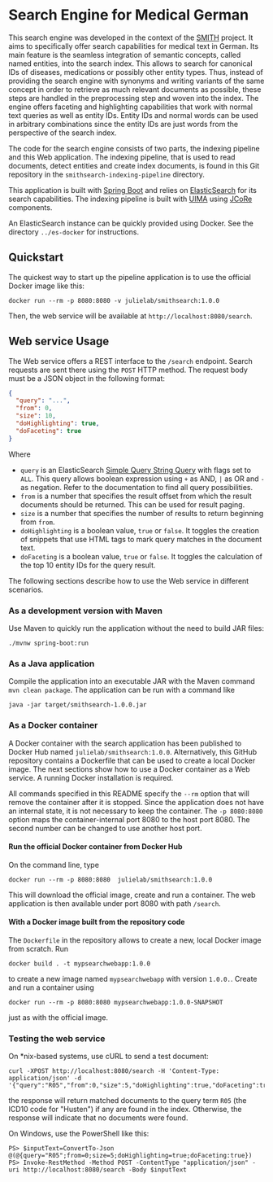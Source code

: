 # Search Engine for Medical German

This search engine was developed in the context of the [SMITH](https://www.smith.care/de/) project. It aims to specifically offer search capabilities for medical text in German. Its main feature is the seamless integration of semantic concepts, called named entities, into the search index. This allows to search for canonical IDs of diseases, medications or possibly other entity types. Thus, instead of providing the search engine with synonyms and writing variants of the same concept in order to retrieve as much relevant documents as possible, these steps are handled in the preprocessing step and woven into the index. The engine offers faceting and highlighting capabilities that work with normal text queries as well as entity IDs. Entity IDs and normal words can be used in arbitrary combinations since the entity IDs are just words from the perspective of the search index.

The code for the search engine consists of two parts, the indexing pipeline and this Web application. The indexing pipeline, that is used to read documents, detect entities and create index documents, is found in this Git repository in the `smithsearch-indexing-pipeline` directory.

This application is built with [Spring Boot](https://spring.io/projects/spring-boot) and relies on [ElasticSearch](https://www.elastic.co/) for its search capabilities. The indexing pipeline is built with [UIMA](https://uima.apache.org/) using [JCoRe](https://github.com/JULIELab/jcore-base) components.

An ElasticSearch instance can be quickly provided using Docker. See the directory `../es-docker` for instructions.

## Quickstart

The quickest way to start up the pipeline application is to use the official Docker image like this:
```
docker run --rm -p 8080:8080 -v julielab/smithsearch:1.0.0
```

Then, the web service will be available at `http://localhost:8080/search`.

## Web service Usage

The Web service offers a REST interface to the `/search` endpoint. Search requests are sent there using the `POST` HTTP method. The request body must be a JSON object in the following format:

```json
{
  "query": "...",
  "from": 0,
  "size": 10,
  "doHighlighting": true,
  "doFaceting": true
}
```

Where
* `query` is an ElasticSearch [Simple Query String Query](https://www.elastic.co/guide/en/elasticsearch/reference/7.17/query-dsl-simple-query-string-query.html) with flags set to `ALL`. This query allows boolean expression using `+` as AND, `|` as OR and `-` as negation. Refer to the documentation to find all query possibilities.
* `from` is a number that specifies the result offset from which the result documents should be returned. This can be used for result paging.
* `size` is a number that specifies the number of results to return beginning from `from`.
* `doHighlighting` is a boolean value, `true` or `false`. It toggles the creation of snippets that use HTML tags to mark query matches in the document text.
* `doFaceting` is a boolean value, `true` or `false`. It toggles the calculation of the top 10 entity IDs for the query result.

The following sections describe how to use the Web service in different scenarios.

### As a development version with Maven

Use Maven to quickly run the application without the need to build JAR files:

`./mvnw spring-boot:run`

### As a Java application

Compile the application into an executable JAR with the Maven command `mvn clean package`. The application can be run with a command like
```
java -jar target/smithsearch-1.0.0.jar
```

### As a Docker container

A Docker container with the search application has been published to Docker Hub named `julielab/smithsearch:1.0.0`. Alternatively, this GitHub repository contains a Dockerfile that can be used to create a local Docker image. The next sections show how to use a Docker container as a Web service. A running Docker installation is required.

All commands specified in this README specify the `--rm` option that will remove the container after it is stopped. Since the application does not have an internal state, it is not necessary to keep the container. The `-p 8080:8080` option maps the container-internal port 8080 to the host port 8080. The second number can be changed to use another host port.

#### Run the official Docker container from Docker Hub

On the command line, type
```
docker run --rm -p 8080:8080  julielab/smithsearch:1.0.0
```

This will download the official image, create and run a container. The web application is then available under port 8080 with path `/search`.

#### With a Docker image built from the repository code

The `Dockerfile` in the repository allows to create a new, local Docker image from scratch. Run
```
docker build . -t mypsearchwebapp:1.0.0
```
to create a new image named `mypsearchwebapp` with version `1.0.0.`. Create and run a container using
```
docker run --rm -p 8080:8080 mypsearchwebapp:1.0.0-SNAPSHOT
```
just as with the official image.


### Testing the web service
On *nix-based systems, use cURL to send a test document:
```
curl -XPOST http://localhost:8080/search -H 'Content-Type: application/json' -d '{"query":"R05","from":0,"size":5,"doHighlighting":true,"doFaceting":true}'
```
the response will return matched documents to the query term `R05` (the ICD10 code for "Husten") if any are found in the index. Otherwise, the response will indicate that no documents were found.

On Windows, use the PowerShell like this:
```
PS> $inputText=ConvertTo-Json @(@{query="R05";from=0;size=5;doHighlighting=true;doFaceting:true})
PS> Invoke-RestMethod -Method POST -ContentType "application/json" -uri http://localhost:8080/search -Body $inputText
```